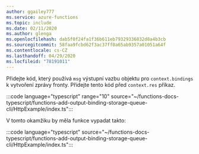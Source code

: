 ```yaml
---
author: ggailey777
ms.service: azure-functions
ms.topic: include
ms.date: 02/11/2020
ms.author: glenga
ms.openlocfilehash: dab5f0f24fa1f36b611eb79329336832d8a4b3cb
ms.sourcegitcommit: 58faa9fcbd62f3ac37ff0a65ab9357a01051a64f
ms.contentlocale: cs-CZ
ms.lasthandoff: 04/29/2020
ms.locfileid: "78191011"
---
```

Přidejte kód, který používá `msg` výstupní vazbu objektu pro `context.bindings` k vytvoření zprávy fronty. Přidejte tento kód před `context.res` příkaz.

:::code language="typescript" range="10" source="~/functions-docs-typescript/functions-add-output-binding-storage-queue-cli/HttpExample/index.ts":::

V tomto okamžiku by měla funkce vypadat takto:

:::code language="typescript" source="~/functions-docs-typescript/functions-add-output-binding-storage-queue-cli/HttpExample/index.ts":::